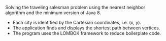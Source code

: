 Solving the traveling salesman problem using the nearest neighbor algorithm and the minimum version of Java 8.

* Each city is identified by the Cartesian coordinates, i.e. (x, y).
* The application finds and displays the shortest path between vertices.
* The program uses the LOMBOK framework to reduce boilerplate code.
